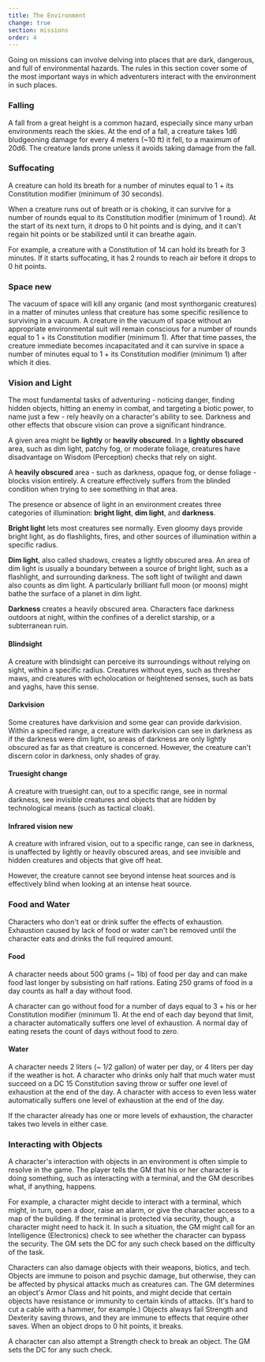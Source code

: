 ```yaml
---
title: The Environment
change: true
section: missions
order: 4
---
```

Going on missions can involve delving into places that are dark, dangerous, and full of environmental hazards. The rules
in this section cover some of the most important ways in which adventurers interact with the environment in such places.

### Falling
A fall from a great height is a common hazard, especially since many urban environments reach the skies. At the end of a
fall, a creature takes 1d6 bludgeoning damage for every 4 meters (~10 ft) it fell, to a maximum of 20d6. The creature
lands prone unless it avoids taking damage from the fall.

### Suffocating
A creature can hold its breath for a number of minutes equal to 1 + its Constitution modifier (minimum of 30 seconds).

When a creature runs out of breath or is choking, it can survive for a number of rounds equal to its Constitution modifier
(minimum of 1 round). At the start of its next turn, it drops to 0 hit points and is dying, and it can't regain hit
points or be stabilized until it can breathe again.

For example, a creature with a Constitution of 14 can hold its breath for 3 minutes. If it starts suffocating, it has 2
rounds to reach air before it drops to 0 hit points.

### Space <v-chip color="info" small>new</v-chip>
The vacuum of space will kill any organic (and most synthorganic creatures) in a matter of minutes unless that creature
has some specific resilience to surviving in a vacuum. A creature in the vacuum of space without an appropriate environmental
suit will remain conscious for a number of rounds equal to 1 + its Constitution modifier (minimum 1). After that time passes,
the creature immediate becomes incapacitated and it can survive in space a number of minutes equal to 1 + its Constitution
modifier (minimum 1) after which it dies.

### Vision and Light
The most fundamental tasks of adventuring - noticing danger, finding hidden objects, hitting an enemy in combat, and
targeting a biotic power, to name just a few - rely heavily on a character's ability to see. Darkness and other effects
that obscure vision can prove a significant hindrance.

A given area might be __lightly__ or __heavily obscured__. In a __lightly obscured__ area, such as dim light, patchy fog,
or moderate foliage, creatures have disadvantage on Wisdom (Perception) checks that rely on sight.

A __heavily obscured__ area - such as darkness, opaque fog, or dense foliage - blocks vision entirely. A creature
effectively suffers from the blinded condition when trying to see something in that area.

The presence or absence of light in an environment creates three categories of illumination: __bright light__, __dim light__,
and __darkness__.

__Bright light__ lets most creatures see normally. Even gloomy days provide bright light, as do flashlights, fires, and
other sources of illumination within a specific radius.

__Dim light__, also called shadows, creates a lightly obscured area. An area of dim light is usually a boundary between
a source of bright light, such as a flashlight, and surrounding darkness. The soft light of twilight and dawn also counts
as dim light. A particularly brilliant full moon (or moons) might bathe the surface of a planet in dim light.

__Darkness__ creates a heavily obscured area. Characters face darkness outdoors at night, within the confines of a derelict
starship, or a subterranean ruin.

#### Blindsight
A creature with blindsight can perceive its surroundings without relying on sight, within a specific radius. Creatures
without eyes, such as thresher maws, and creatures with echolocation or heightened senses, such as bats and yaghs, have
this sense.

#### Darkvision
Some creatures have darkvision and some gear can provide darkvision. Within a specified range, a creature with darkvision
can see in darkness as if the darkness were dim light, so areas of darkness are only lightly obscured as far as that
creature is concerned. However, the creature can't discern color in darkness, only shades of gray.

#### Truesight <v-chip color="warning" text-color="black" small>change</v-chip>
A creature with truesight can, out to a specific range, see in normal darkness, see invisible creatures and objects that
are hidden by technological means (such as tactical cloak).

#### Infrared vision <v-chip color="info" small>new</v-chip>
A creature with infrared vision, out to a specific range, can see in darkness, is unaffected by lightly or heavily obscured
areas, and see invisible and hidden creatures and objects that give off heat.

However, the creature cannot see beyond intense heat sources and is effectively blind when looking at an intense heat source.

### Food and Water
Characters who don't eat or drink suffer the effects of exhaustion. Exhaustion caused by lack of food or water can't be
removed until the character eats and drinks the full required amount.

#### Food
A character needs about 500 grams (~ 1lb) of food per day and can make food last longer by subsisting on half rations.
Eating 250 grams of food in a day counts as half a day without food.

A character can go without food for a number of days equal to 3 + his or her Constitution modifier (minimum 1). At the
end of each day beyond that limit, a character automatically suffers one level of exhaustion. A normal day of eating
resets the count of days without food to zero.

#### Water
A character needs 2 liters (~ 1/2 gallon) of water per day, or 4 liters per day if the weather is hot. A character who
drinks only half that much water must succeed on a DC 15 Constitution saving throw or suffer one level of exhaustion at
the end of the day. A character with access to even less water automatically suffers one level of exhaustion at the end
of the day.

If the character already has one or more levels of exhaustion, the character takes two levels in either case.

### Interacting with Objects
A character's interaction with objects in an environment is often simple to resolve in the game. The player tells the GM
that his or her character is doing something, such as interacting with a terminal, and the GM describes what, if anything,
happens.

For example, a character might decide to interact with a terminal, which might, in turn, open a door, raise an alarm, or
give the character access to a map of the building. If the terminal is protected via security, though, a character might need
to hack it. In such a situation, the GM might call for an Intelligence (Electronics) check to see whether the character can
bypass the security. The GM sets the DC for any such check based on the difficulty of the task.

Characters can also damage objects with their weapons, biotics, and tech. Objects are immune to poison and psychic damage,
but otherwise, they can be affected by physical attacks much as creatures can. The GM determines an object's Armor Class
and hit points, and might decide that certain objects have resistance or immunity to certain kinds of attacks.
(It's hard to cut a cable with a hammer, for example.) Objects always fail Strength and Dexterity saving throws, and
they are immune to effects that require other saves. When an object drops to 0 hit points, it breaks.

A character can also attempt a Strength check to break an object. The GM sets the DC for any such check.

<me-source-reference pages="86-87"></me-source-reference>

